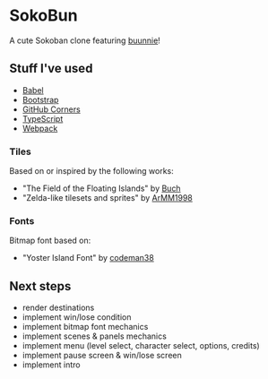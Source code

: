 # SokoBun

A cute Sokoban clone featuring [buunnie](https://www.twitch.tv/buunnie)!

## Stuff I've used

 - [Babel](https://babeljs.io/)
 - [Bootstrap](https://getbootstrap.com/)
 - [GitHub Corners](https://github.com/tholman/github-corners)
 - [TypeScript](https://www.typescriptlang.org/)
 - [Webpack](https://webpack.js.org/)

### Tiles

Based on or inspired by the following works:

 - "The Field of the Floating Islands" by [Buch](https://opengameart.org/users/buch)
 - "Zelda-like tilesets and sprites" by [ArMM1998](https://opengameart.org/users/armm1998)

### Fonts

Bitmap font based on:

 - "Yoster Island Font" by [codeman38](https://www.1001fonts.com/yoster-island-font.html)

## Next steps

 - render destinations
 - implement win/lose condition
 - implement bitmap font mechanics
 - implement scenes & panels mechanics
 - implement menu (level select, character select, options, credits)
 - implement pause screen & win/lose screen
 - implement intro
